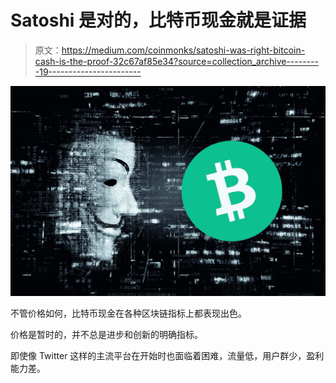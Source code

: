 # Satoshi 是对的，比特币现金就是证据

> 原文：<https://medium.com/coinmonks/satoshi-was-right-bitcoin-cash-is-the-proof-32c67af85e34?source=collection_archive---------19----------------------->

![](img/63682aab956eb33c827379aafa89c750.png)

不管价格如何，比特币现金在各种区块链指标上都表现出色。

价格是暂时的，并不总是进步和创新的明确指标。

即使像 Twitter 这样的主流平台在开始时也面临着困难，流量低，用户群少，盈利能力差。